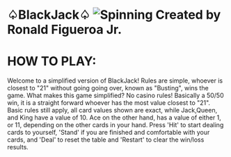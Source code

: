 # ♤BlackJack♤ ![Spinning](https://media4.giphy.com/media/13I3peucbA8BfG/giphy.gif?cid=ecf05e47d9w29zrn5pd8yb16ufu3wpkc4xhf80wxzbmnzjef&rid=giphy.gif&ct=g) Created by Ronald Figueroa Jr.
# HOW TO PLAY:
Welcome to a simplified version of BlackJack! Rules are simple, whoever is closest to "21" without going going over, known as "Busting", wins the game. What makes this game simplified? No casino rules! Basically a 50/50 win, it is a straight forward whoever has the most value closest to "21". Basic rules still apply, all card values shown are exact, while Jack,Queen, and King have a value of 10. Ace on the other hand, has a value of either 1, or 11, depending on the other cards in your hand. Press 'Hit' to start dealing cards to yourself, 'Stand' if you are finished and comfortable with your cards, and 'Deal' to reset the table and 'Restart' to clear the win/loss results.
